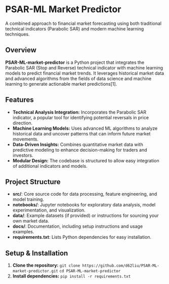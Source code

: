  # PSAR-ML Market Predictor

A combined approach to financial market forecasting using both traditional technical indicators (Parabolic SAR) and modern machine learning techniques.

## Overview

**PSAR-ML-market-predictor** is a Python project that integrates the Parabolic SAR (Stop and Reverse) technical indicator with machine learning models to predict financial market trends. It leverages historical market data and advanced algorithms from the fields of data science and machine learning to generate actionable market predictions[1].

## Features

- **Technical Analysis Integration:** Incorporates the Parabolic SAR indicator, a popular tool for identifying potential reversals in price direction.
- **Machine Learning Models:** Uses advanced ML algorithms to analyze historical data and uncover patterns that can inform future market movements.
- **Data-Driven Insights:** Combines quantitative market data with predictive modeling to enhance decision-making for traders and investors.
- **Modular Design:** The codebase is structured to allow easy integration of additional indicators and models.

## Project Structure

- **src/**: Core source code for data processing, feature engineering, and model training.
- **notebooks/**: Jupyter notebooks for exploratory data analysis, model experimentation, and visualization.
- **data/**: Example datasets (if provided) or instructions for sourcing your own market data.
- **docs/**: Documentation, including setup instructions and usage examples.
- **requirements.txt**: Lists Python dependencies for easy installation.

## Setup & Installation

1. **Clone the repository:**
```git clone https://github.com/d62liu/PSAR-ML-market-predictor.git```
```cd PSAR-ML-market-predictor```
2. **Install dependencies:**
```pip install -r requirements.txt```

